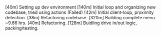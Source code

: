 [40m]  Setting up dev environment
[140m] Initial loop and organizing new codebase, tried using actions (Failed)
[42m]  Initial client-loop, proximity detection.
[38m]  Refactoring codebase.
[320m] Building complete menu.
~9.66 hrs.
[40m]  Refactoring.
[128m] Buidling drive in/out logic, packing/testing.